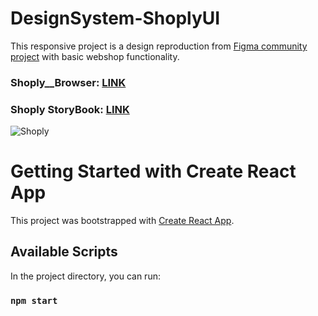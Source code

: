 # DesignSystem-ShoplyUI

This responsive project is a design reproduction from [Figma community project](https://www.figma.com/community/file/1122583980813887289) with basic webshop functionality.

### Shoply__Browser: [LINK](https://shoplyui.surge.sh)
### Shoply StoryBook: [LINK](https://6301dbbdf367b3ef8fef0a0d-pjeqmkeqgf.chromatic.com/?path=/story/components-atoms-adminburgernav--template)

![Shoply](https://user-images.githubusercontent.com/98387598/180777450-78a28ce3-5261-4d55-8954-2327a294b760.JPG)

# Getting Started with Create React App

This project was bootstrapped with [Create React App](https://github.com/facebook/create-react-app).

## Available Scripts

In the project directory, you can run:

### `npm start`
